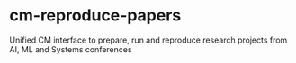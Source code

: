 # cm-reproduce-papers
Unified CM interface to prepare, run and reproduce research projects from AI, ML and Systems conferences
